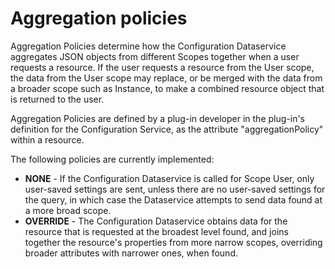 # Aggregation policies

Aggregation Policies determine how the Configuration Dataservice aggregates JSON objects from different Scopes together when a user requests a resource. If the user requests a resource from the User scope, the data from the User scope may replace, or be merged with the data from a broader scope such as Instance, to make a combined resource object that is returned to the user.

Aggregation Policies are defined by a plug-in developer in the plug-in's definition for the Configuration Service, as the attribute "aggregationPolicy" within a resource.

The following policies are currently implemented:

* **NONE** -  If the Configuration Dataservice is called for Scope User, only user-saved settings are sent, unless there are no user-saved settings for the query, in which case the Dataservice attempts to send data found at a more broad scope.
* **OVERRIDE** - The Configuration Dataservice obtains data for the resource that is requested at the broadest level found, and joins together the resource's properties from more narrow scopes, overriding broader attributes with narrower ones, when found.

